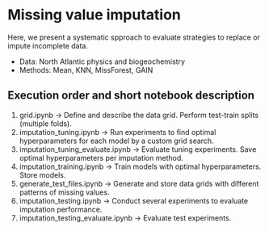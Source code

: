 # Missing value imputation

Here, we present a systematic spproach to evaluate strategies to replace or impute incomplete data. 
- Data: North Atlantic physics and biogeochemistry
- Methods: Mean, KNN, MissForest, GAIN

## Execution order and short notebook description
1. grid.ipynb &#8594; Define and describe the data grid. Perform test-train splits (multiple folds).
2. imputation_tuning.ipynb &#8594; Run experiments to find optimal hyperparameters for each model by a custom grid search.
3. imputation_tuning_evaluate.ipynb &#8594; Evaluate tuning experiments. Save optimal hyperparameters per imputation method.
4. imputation_training.ipynb &#8594; Train models with optimal hyperparameters. Store models.
5. generate_test_files.ipynb &#8594; Generate and store data grids with different patterns of missing values.
6. imputation_testing.ipynb &#8594; Conduct several experiments to evaluate imputation performance.
7. imputation_testing_evaluate.ipynb &#8594; Evaluate test experiments.
